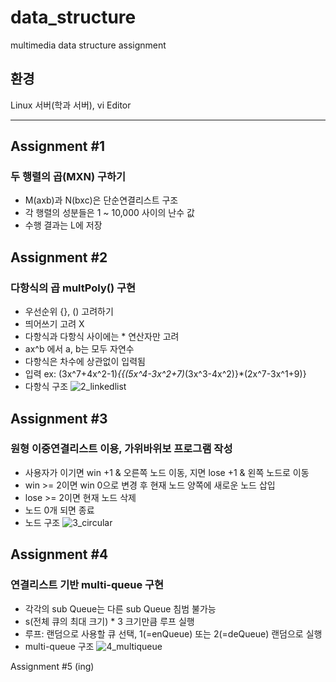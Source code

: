 # data_structure
multimedia data structure assignment

## 환경
Linux 서버(학과 서버), vi Editor   

<hr/>

## Assignment #1
### 두 행렬의 곱(MXN) 구하기
- M(axb)과 N(bxc)은 단순연결리스트 구조
- 각 행렬의 성분들은 1 ~ 10,000 사이의 난수 값
- 수행 결과는 L에 저장   

## Assignment #2
### 다항식의 곱 multPoly() 구현 
- 우선순위 {}, () 고려하기
- 띄어쓰기 고려 X
- 다항식과 다항식 사이에는 * 연산자만 고려
- ax^b 에서 a, b는 모두 자연수
- 다항식은 차수에 상관없이 입력됨
- 입력 ex: (3x^7+4x^2-1)*{{(5x^4-3x^2+7)*(3x^3-4x^2)}*(2x^7-3x^1+9)}
- 다항식 구조
![2_linkedlist](https://user-images.githubusercontent.com/67675422/120058213-53dadb00-c084-11eb-9cc0-e19b59981b8e.jpg)
   
## Assignment #3
### 원형 이중연결리스트 이용, 가위바위보 프로그램 작성
- 사용자가 이기면 win +1 & 오른쪽 노드 이동, 지면 lose +1 & 왼쪽 노드로 이동
- win >= 2이면 win 0으로 변경 후 현재 노드 양쪽에 새로운 노드 삽입
- lose >= 2이면 현재 노드 삭제
- 노드 0개 되면 종료
- 노드 구조
![3_circular](https://user-images.githubusercontent.com/67675422/120058522-61916000-c086-11eb-83f1-0fe00bb980ab.jpg)
   
## Assignment #4
### 연결리스트 기반 multi-queue 구현
- 각각의 sub Queue는 다른 sub Queue 침범 불가능
- s(전체 큐의 최대 크기) * 3 크기만큼 루프 실행
- 루프: 랜덤으로 사용할 큐 선택, 1(=enQueue) 또는 2(=deQueue) 랜덤으로 실행
- multi-queue 구조
![4_multiqueue](https://user-images.githubusercontent.com/67675422/120058582-e9776a00-c086-11eb-8334-6b9e77c0422c.jpg)
   
Assignment #5 (ing)

